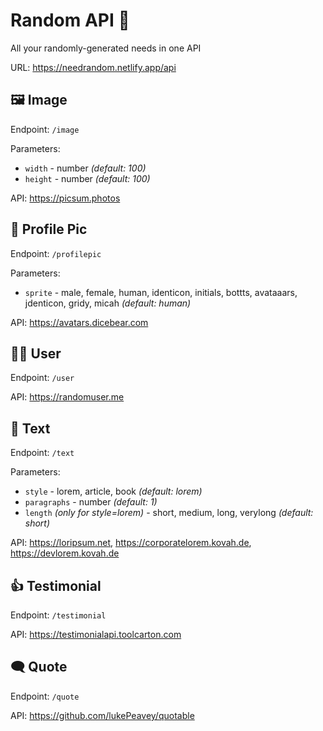 # Random API 🎲

All your randomly-generated needs in one API

URL: https://needrandom.netlify.app/api

## 🖼 Image

Endpoint: `/image`

Parameters:

- `width` - number *(default: 100)*
- `height` - number *(default: 100)*

API: https://picsum.photos

## 🤳 Profile Pic

Endpoint: `/profilepic`

Parameters:

- `sprite` - male, female, human, identicon, initials, bottts, avataaars, jdenticon, gridy, micah *(default: human)*

API: https://avatars.dicebear.com

## 👨‍🦲 User

Endpoint: `/user`

API: https://randomuser.me

## 📃 Text

Endpoint: `/text`

Parameters:

- `style` - lorem, article, book *(default: lorem)*
- `paragraphs` - number *(default: 1)*
- `length` *(only for style=lorem)* - short, medium, long, verylong *(default: short)*

API: https://loripsum.net, https://corporatelorem.kovah.de, https://devlorem.kovah.de

## 👍 Testimonial

Endpoint: `/testimonial`

API: https://testimonialapi.toolcarton.com

## 🗨 Quote

Endpoint: `/quote`

API: https://github.com/lukePeavey/quotable

